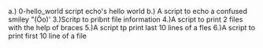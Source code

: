a.) 0-hello_world script echo's hello world
b.) A script to echo a confused smiley "(Ôo)'
3.)Scritp to pribnt file information
4.)A script to print 2 files with the help of braces
5.)A script tp print last 10 lines of a fles
6.)A script to print first 10 line of a file
